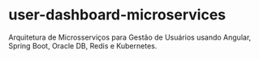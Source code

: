 # user-dashboard-microservices
Arquitetura de Microsserviços para Gestão de Usuários usando Angular, Spring Boot, Oracle DB, Redis e Kubernetes.
